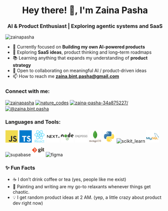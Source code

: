 <h1 align="center">Hey there! 👋, I'm Zaina Pasha</h1>
<h3 align="center">AI & Product Enthusiast | Exploring agentic systems and SaaS</h3>

<p align="left"> <img src="https://komarev.com/ghpvc/?username=zainapasha&label=Profile%20views&color=0e75b6&style=flat" alt="zainapasha" /> </p>

- 🤖 Currently focused on **Building my own AI-powered products** 
- 🚀 Exploring **SaaS ideas**, product thinking and long–term roadmaps
- 📚 Learning anything that expands my understanding of **product strategy**
- 🤝 Open to collaborating on meaningful AI / product-driven ideas
- 📫 How to reach me **zaina.bint.pasha@gmail.com**

<h3 align="left">Connect with me:</h3>
<p align="left">
<a href="https://dev.to/zainapasha" target="blank"><img align="center" src="https://raw.githubusercontent.com/rahuldkjain/github-profile-readme-generator/master/src/images/icons/Social/devto.svg" alt="zainapasha" height="30" width="40" /></a>
<a href="https://twitter.com/nature_codes" target="blank"><img align="center" src="https://raw.githubusercontent.com/rahuldkjain/github-profile-readme-generator/master/src/images/icons/Social/twitter.svg" alt="nature_codes" height="30" width="40" /></a>
<a href="https://linkedin.com/in/zaina-pasha-34a875227/" target="blank"><img align="center" src="https://raw.githubusercontent.com/rahuldkjain/github-profile-readme-generator/master/src/images/icons/Social/linked-in-alt.svg" alt="zaina-pasha-34a875227/" height="30" width="40" /></a>
<a href="https://medium.com/@zaina.bint.pasha" target="blank"><img align="center" src="https://raw.githubusercontent.com/rahuldkjain/github-profile-readme-generator/master/src/images/icons/Social/medium.svg" alt="@zaina.bint.pasha" height="30" width="40" /></a>
</p>

<h3 align="left">Languages and Tools:</h3>
<p align="left">
 <img src="https://raw.githubusercontent.com/devicons/devicon/master/icons/javascript/javascript-original.svg" alt="javascript" width="40" height="40"/> 
 <img src="https://raw.githubusercontent.com/devicons/devicon/master/icons/typescript/typescript-original.svg" alt="typescript" width="40" height="40"/>
 <img src="https://raw.githubusercontent.com/devicons/devicon/master/icons/react/react-original-wordmark.svg" alt="react" width="40" height="40"/>
 <img src="https://raw.githubusercontent.com/devicons/devicon/master/icons/nextjs/nextjs-original-wordmark.svg" alt="nextjs" width="40" height="40"/>
 <img src="https://raw.githubusercontent.com/devicons/devicon/master/icons/nodejs/nodejs-original-wordmark.svg" alt="nodejs" width="40" height="40"/> 
 <img src="https://raw.githubusercontent.com/devicons/devicon/master/icons/express/express-original-wordmark.svg" alt="express" width="40" height="40"/> 
 <img src="https://raw.githubusercontent.com/devicons/devicon/master/icons/mongodb/mongodb-original-wordmark.svg" alt="mongodb" width="40" height="40"/>
 <img src="https://raw.githubusercontent.com/devicons/devicon/master/icons/python/python-original.svg" alt="python" width="40" height="40"/> 
 <img src="https://upload.wikimedia.org/wikipedia/commons/0/05/Scikit_learn_logo_small.svg" alt="scikit_learn" width="40" height="40"/>
 <img src="https://raw.githubusercontent.com/devicons/devicon/master/icons/mysql/mysql-original-wordmark.svg" alt="mysql" width="40" height="40"/>
 <img src="https://www.vectorlogo.zone/logos/supabase/supabase-icon.svg" alt="supabase" width="40" height="40"/>
 <img src="https://raw.githubusercontent.com/devicons/devicon/master/icons/git/git-original-wordmark.svg" alt="git" width="40" height="40"/>
 <img src="https://www.vectorlogo.zone/logos/figma/figma-icon.svg" alt="figma" width="40" height="40"/>
</p>

<h3 align="left">✨ Fun Facts</h3>
<ul>
 <li>☕ I don’t drink coffee or tea (yes, people like me exist)</li>
 <li>🎨 Painting and writing are my go-to relaxants whenever things get chaotic.</li>
 <li>💡 I get random product ideas at 2 AM. (yep, a little crazy about product dev right now)</li>
</ul>
